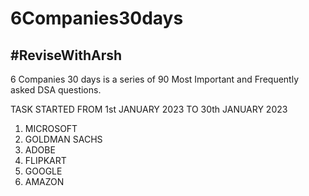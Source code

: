 # 6Companies30days

## #ReviseWithArsh

6 Companies 30 days is a series of 90 Most Important and Frequently asked DSA questions.

TASK STARTED FROM 1st JANUARY 2023 TO 30th JANUARY 2023

1. MICROSOFT
2. GOLDMAN SACHS
3. ADOBE
4. FLIPKART
5. GOOGLE
6. AMAZON
